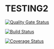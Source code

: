 # TESTING2
[![Quality Gate Status](https://sonarcloud.io/api/project_badges/measure?project=GroypySpoopyBoi_TESTING2&metric=alert_status)](https://sonarcloud.io/dashboard?id=GroypySpoopyBoi_TESTING2)

[![Build Status](https://travis-ci.com/GroypySpoopyBoi/TESTING2.svg?branch=main)](https://travis-ci.com/GroypySpoopyBoi/TESTING2)

[![Coverage Status](https://coveralls.io/repos/github/GroypySpoopyBoi/TESTING2/badge.svg?branch=main)](https://coveralls.io/github/GroypySpoopyBoi/TESTING2?branch=main)
